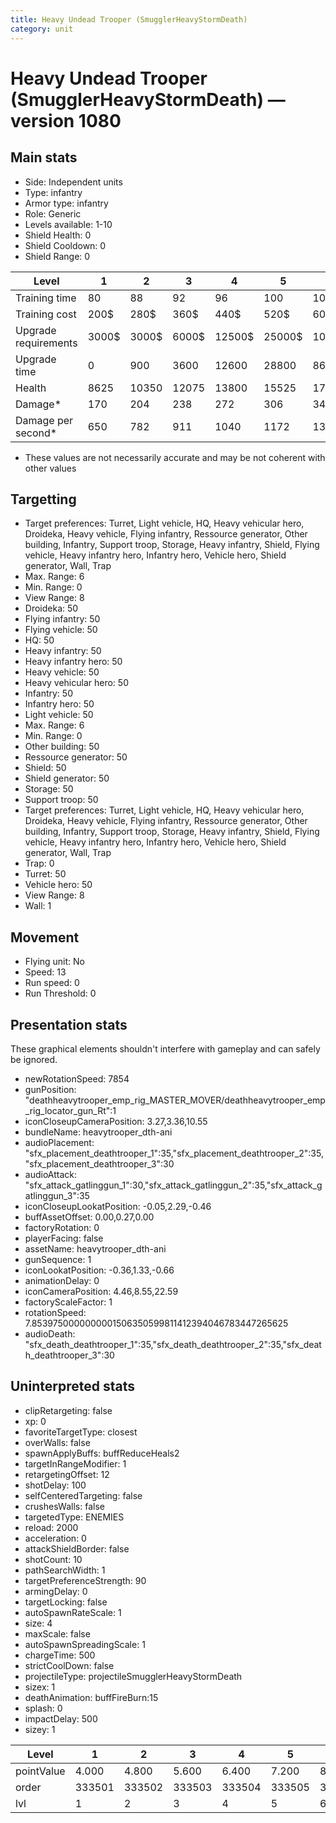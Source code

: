 ```yaml
---
title: Heavy Undead Trooper (SmugglerHeavyStormDeath)
category: unit
---
```


# Heavy Undead Trooper (SmugglerHeavyStormDeath) — version 1080

## Main stats

  * Side: Independent units
  * Type: infantry
  * Armor type: infantry
  * Role: Generic
  * Levels available: 1-10
  * Shield Health: 0
  * Shield Cooldown: 0
  * Shield Range: 0

|Level               |1    |2    |3    |4     |5     |6      |7      |8      |9       |10      |
|--------------------|-----|-----|-----|------|------|-------|-------|-------|--------|--------|
|Training time       |80   |88   |92   |96    |100   |104    |108    |112    |116     |120     |
|Training cost       |200$ |280$ |360$ |440$  |520$  |600$   |680$   |760$   |840$    |920$    |
|Upgrade requirements|3000$|3000$|6000$|12500$|25000$|100000$|160000$|320000$|1000000$|1750000$|
|Upgrade time        |0    |900  |3600 |12600 |28800 |86400  |172800 |302400 |432000  |691200  |
|Health              |8625 |10350|12075|13800 |15525 |17250  |18975  |20700  |22425   |25875   |
|Damage*             |170  |204  |238  |272   |306   |340    |374    |408    |442     |510     |
|Damage per second*  |650  |782  |911  |1040  |1172  |1301   |1430   |1562   |1690    |1951    |

* These values are not necessarily accurate and may be not coherent with other values

## Targetting

  * Target preferences: Turret, Light vehicle, HQ, Heavy vehicular hero, Droideka, Heavy vehicle, Flying infantry, Ressource generator, Other building, Infantry, Support troop, Storage, Heavy infantry, Shield, Flying vehicle, Heavy infantry hero, Infantry hero, Vehicle hero, Shield generator, Wall, Trap
  * Max. Range: 6
  * Min. Range: 0
  * View Range: 8
  * Droideka: 50
  * Flying infantry: 50
  * Flying vehicle: 50
  * HQ: 50
  * Heavy infantry: 50
  * Heavy infantry hero: 50
  * Heavy vehicle: 50
  * Heavy vehicular hero: 50
  * Infantry: 50
  * Infantry hero: 50
  * Light vehicle: 50
  * Max. Range: 6
  * Min. Range: 0
  * Other building: 50
  * Ressource generator: 50
  * Shield: 50
  * Shield generator: 50
  * Storage: 50
  * Support troop: 50
  * Target preferences: Turret, Light vehicle, HQ, Heavy vehicular hero, Droideka, Heavy vehicle, Flying infantry, Ressource generator, Other building, Infantry, Support troop, Storage, Heavy infantry, Shield, Flying vehicle, Heavy infantry hero, Infantry hero, Vehicle hero, Shield generator, Wall, Trap
  * Trap: 0
  * Turret: 50
  * Vehicle hero: 50
  * View Range: 8
  * Wall: 1

## Movement

  * Flying unit: No
  * Speed: 13
  * Run speed: 0
  * Run Threshold: 0

## Presentation stats

These graphical elements shouldn't interfere with gameplay and can safely be ignored.

  * newRotationSpeed: 7854
  * gunPosition: "deathheavytrooper_emp_rig_MASTER_MOVER/deathheavytrooper_emp_rig_locator_gun_Rt":1
  * iconCloseupCameraPosition: 3.27,3.36,10.55
  * bundleName: heavytrooper_dth-ani
  * audioPlacement: "sfx_placement_deathtrooper_1":35,"sfx_placement_deathtrooper_2":35,"sfx_placement_deathtrooper_3":30
  * audioAttack: "sfx_attack_gatlinggun_1":30,"sfx_attack_gatlinggun_2":35,"sfx_attack_gatlinggun_3":35
  * iconCloseupLookatPosition: -0.05,2.29,-0.46
  * buffAssetOffset: 0.00,0.27,0.00
  * factoryRotation: 0
  * playerFacing: false
  * assetName: heavytrooper_dth-ani
  * gunSequence: 1
  * iconLookatPosition: -0.36,1.33,-0.66
  * animationDelay: 0
  * iconCameraPosition: 4.46,8.55,22.59
  * factoryScaleFactor: 1
  * rotationSpeed: 7.8539750000000001506350599811412394046783447265625
  * audioDeath: "sfx_death_deathtrooper_1":35,"sfx_death_deathtrooper_2":35,"sfx_death_deathtrooper_3":30

## Uninterpreted stats

  * clipRetargeting: false
  * xp: 0
  * favoriteTargetType: closest
  * overWalls: false
  * spawnApplyBuffs: buffReduceHeals2
  * targetInRangeModifier: 1
  * retargetingOffset: 12
  * shotDelay: 100
  * selfCenteredTargeting: false
  * crushesWalls: false
  * targetedType: ENEMIES
  * reload: 2000
  * acceleration: 0
  * attackShieldBorder: false
  * shotCount: 10
  * pathSearchWidth: 1
  * targetPreferenceStrength: 90
  * armingDelay: 0
  * targetLocking: false
  * autoSpawnRateScale: 1
  * size: 4
  * maxScale: false
  * autoSpawnSpreadingScale: 1
  * chargeTime: 500
  * strictCoolDown: false
  * projectileType: projectileSmugglerHeavyStormDeath
  * sizex: 1
  * deathAnimation: buffFireBurn:15
  * splash: 0
  * impactDelay: 500
  * sizey: 1

|Level     |1     |2     |3     |4     |5     |6     |7     |8     |9     |10    |
|----------|------|------|------|------|------|------|------|------|------|------|
|pointValue|4.000 |4.800 |5.600 |6.400 |7.200 |8.000 |8.800 |9.600 |10.400|12.000|
|order     |333501|333502|333503|333504|333505|333506|333507|333508|333509|333510|
|lvl       |1     |2     |3     |4     |5     |6     |7     |8     |9     |10    |

